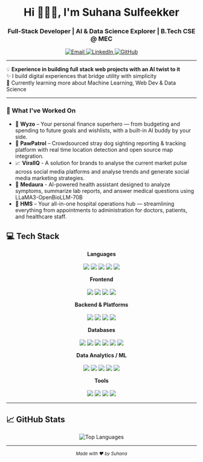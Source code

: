 <h1 align="center">Hi 🙋🏻‍♀️, I'm Suhana Sulfeekker</h1>
<h3 align="center">Full-Stack Developer | AI & Data Science Explorer | B.Tech CSE @ MEC</h3>

<p align="center">
  <a href="mailto:suhanasulfeekker04@gmail.com">
    <img src="https://img.shields.io/badge/Gmail-D14836?style=flat&logo=gmail&logoColor=white" alt="Email">
  </a>
  <a href="https://www.linkedin.com/in/suhana-sulfeekker-b311b8255" target="_blank">
    <img src="https://img.shields.io/badge/LinkedIn-0077B5?style=flat&logo=linkedin&logoColor=white" alt="LinkedIn">
  </a>
  <a href="https://github.com/Suhana-Sulfeekker" target="_blank">
    <img src="https://img.shields.io/badge/GitHub-100000?style=flat&logo=github&logoColor=white" alt="GitHub">
  </a>
</p>

---

💡 **Experience in building full stack web projects with an AI twist to it**  
✨ I build digital experiences that bridge utility with simplicity  
🌱 Currently learning more about Machine Learning, Web Dev & Data Science

---

### 🔭 What I've Worked On

- 💸 **Wyzo** – Your personal finance superhero — from budgeting and spending to future goals and wishlists, with a built-in AI buddy by your side.  
- 🐾 **PawPatrol** – Crowdsourced stray dog sighting reporting & tracking platform with real time location detection and open source map integration.
- 📈 **ViralIQ** - A solution for brands to analyse the current market pulse across social media platforms and analyse trends and generate social media marketing strategies.
- 💊 **Medaura** - AI-powered health assistant designed to analyze symptoms, summarize lab reports, and answer medical questions using LLaMA3-OpenBioLLM-70B
- 🏥 **HMS** – Your all-in-one hospital operations hub — streamlining everything from appointments to administration for doctors, patients, and healthcare staff.
  
## 💻 Tech Stack

<p align="center">
  <b>Languages</b><br><br>
  <img src="https://img.shields.io/badge/Python-3776AB?style=for-the-badge&logo=python&logoColor=white"/>
  <img src="https://img.shields.io/badge/Java-ED8B00?style=for-the-badge&logo=java&logoColor=white"/>
  <img src="https://img.shields.io/badge/C-00599C?style=for-the-badge&logo=c&logoColor=white"/>
  <img src="https://img.shields.io/badge/C++-00599C?style=for-the-badge&logo=c%2B%2B&logoColor=white"/>
  <img src="https://img.shields.io/badge/JavaScript-F7DF1E?style=for-the-badge&logo=javascript&logoColor=black"/>
</p>

<p align="center">
  <b>Frontend</b><br><br>
  <img src="https://img.shields.io/badge/React-20232A?style=for-the-badge&logo=react&logoColor=61DAFB"/>
  <img src="https://img.shields.io/badge/HTML5-E34F26?style=for-the-badge&logo=html5&logoColor=white"/>
  <img src="https://img.shields.io/badge/CSS3-1572B6?style=for-the-badge&logo=css3&logoColor=white"/>
  <img src="https://img.shields.io/badge/TailwindCSS-38B2AC?style=for-the-badge&logo=tailwind-css&logoColor=white"/>
</p>

<p align="center">
  <b>Backend & Platforms</b><br><br>
  <img src="https://img.shields.io/badge/Node.js-43853D?style=for-the-badge&logo=node.js&logoColor=white"/>
  <img src="https://img.shields.io/badge/Express.js-404d59?style=for-the-badge&logo=express&logoColor=61DAFB"/>
  <img src="https://img.shields.io/badge/Spring%20Boot-6DB33F?style=for-the-badge&logo=spring-boot&logoColor=white"/>
  <img src="https://img.shields.io/badge/FastAPI-009688?style=for-the-badge&logo=fastapi&logoColor=white"/>

</p>

<p align="center">
  <b>Databases</b><br><br>
  <img src="https://img.shields.io/badge/MySQL-4479A1?style=for-the-badge&logo=mysql&logoColor=white"/>
  <img src="https://img.shields.io/badge/Firebase-039BE5?style=for-the-badge&logo=firebase&logoColor=white"/>
  <img src="https://img.shields.io/badge/Supabase-3ECF8E?style=for-the-badge&logo=supabase&logoColor=white"/>
  <img src="https://img.shields.io/badge/MongoDB-4EA94B?style=for-the-badge&logo=mongodb&logoColor=white"/>
  <img src="https://img.shields.io/badge/MySQL-4479A1?style=for-the-badge&logo=mysql&logoColor=white"/>
  <img src="https://img.shields.io/badge/pgAdmin-336791?style=for-the-badge&logo=postgresql&logoColor=white"/>
</p>

<p align="center">
  <b>Data Analytics / ML</b><br><br>
  <img src="https://img.shields.io/badge/Jupyter-F37626?style=for-the-badge&logo=jupyter&logoColor=white"/>
  <img src="https://img.shields.io/badge/Pandas-150458?style=for-the-badge&logo=pandas&logoColor=white"/>
  <img src="https://img.shields.io/badge/NumPy-013243?style=for-the-badge&logo=numpy&logoColor=white"/>
  <img src="https://img.shields.io/badge/Matplotlib-ffffff?style=for-the-badge&logo=matplotlib&logoColor=black"/>
  <img src="https://img.shields.io/badge/scikit--learn-F7931E?style=for-the-badge&logo=scikit-learn&logoColor=white"/>
</p>

<p align="center">
  <b>Tools</b><br><br>
  <img src="https://img.shields.io/badge/Git-F05033?style=for-the-badge&logo=git&logoColor=white"/>
  <img src="https://img.shields.io/badge/GitHub-121011?style=for-the-badge&logo=github&logoColor=white"/>
  <img src="https://img.shields.io/badge/Vercel-000000?style=for-the-badge&logo=vercel&logoColor=white"/>
  <img src="https://img.shields.io/badge/Google%20Workspace-4285F4?style=for-the-badge&logo=google-workspace&logoColor=white"/>
</p>

---

## 📈 GitHub Stats

<p align="center">
  <img src="https://github-readme-stats.vercel.app/api/top-langs/?username=Suhana-Sulfeekker&theme=radical&layout=compact" alt="Top Languages" />
</p>

---

<p align="center">
  <sub><em>Made with ❤️ by Suhana</em></sub>
</p>
